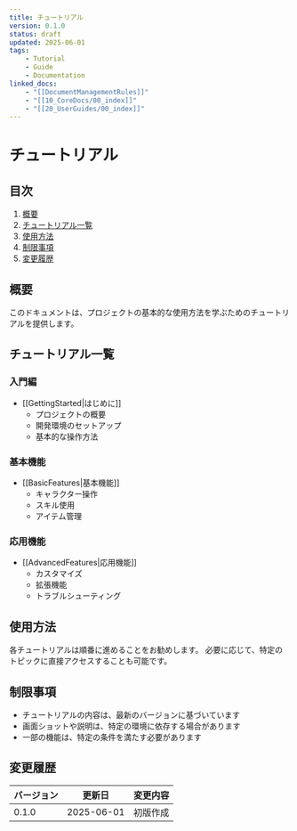 ```yaml
---
title: チュートリアル
version: 0.1.0
status: draft
updated: 2025-06-01
tags:
    - Tutorial
    - Guide
    - Documentation
linked_docs:
    - "[[DocumentManagementRules]]"
    - "[[10_CoreDocs/00_index]]"
    - "[[20_UserGuides/00_index]]"
---
```


# チュートリアル

## 目次

1. [概要](#概要)
2. [チュートリアル一覧](#チュートリアル一覧)
3. [使用方法](#使用方法)
4. [制限事項](#制限事項)
5. [変更履歴](#変更履歴)

## 概要

このドキュメントは、プロジェクトの基本的な使用方法を学ぶためのチュートリアルを提供します。

## チュートリアル一覧

### 入門編

-   [[GettingStarted|はじめに]]
    -   プロジェクトの概要
    -   開発環境のセットアップ
    -   基本的な操作方法

### 基本機能

-   [[BasicFeatures|基本機能]]
    -   キャラクター操作
    -   スキル使用
    -   アイテム管理

### 応用機能

-   [[AdvancedFeatures|応用機能]]
    -   カスタマイズ
    -   拡張機能
    -   トラブルシューティング

## 使用方法

各チュートリアルは順番に進めることをお勧めします。
必要に応じて、特定のトピックに直接アクセスすることも可能です。

## 制限事項

-   チュートリアルの内容は、最新のバージョンに基づいています
-   画面ショットや説明は、特定の環境に依存する場合があります
-   一部の機能は、特定の条件を満たす必要があります

## 変更履歴

| バージョン | 更新日     | 変更内容 |
| ---------- | ---------- | -------- |
| 0.1.0      | 2025-06-01 | 初版作成 |
